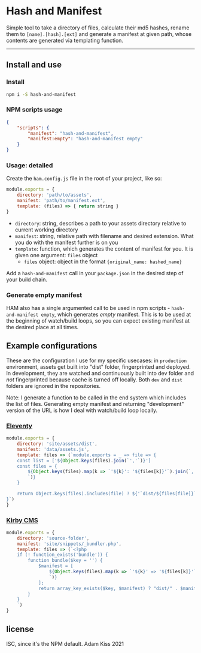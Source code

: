 # Hash and Manifest

Simple tool to take a directory of files, calculate their md5 hashes, rename them to `[name].[hash].[ext]` and generate a manifest at given path, whose contents are generated via templating function.

---

## Install and use

### Install

``` bash
npm i -S hash-and-manifest
```

### NPM scripts usage

``` json
{
	"scripts": {
		"manifest": "hash-and-manifest",
		"manifest:empty": "hash-and-manifest empty"
	}
}
```

### Usage: detailed

Create the `ham.config.js` file in the root of your project, like so:

``` js
module.exports = {
	directory: 'path/to/assets',
	manifest: 'path/to/manifest.ext', 
	template: (files) => { return string }
}
```

- `directory`: string, describes a path to your assets directory relative to current working directory
- `manifest`: string, relative path with filename and desired extension. What you do with the manifest further is on you
- `template`: function, which generates the content of manifest for you. It is given one argument: `files` object
	- `files` object: object in the format `{original_name: hashed_name}`

Add a `hash-and-manifest` call in your `package.json` in the desired step of your build chain.

### Generate empty manifest

HAM also has a single argumented call to be used in npm scripts - `hash-and-manifest empty`, which generates _empty_ manifest. This is to be used at the beginning of watch/build loops, so you can expect existing manifest at the desired place at all times.

## Example configurations

These are the configuration I use for my specific usecases: in `production` environment, assets get built into "dist" folder, fingerprinted and deployed. In development, they are watched and continuously built into dev folder and _not_ fingerprinted because cache is turned off locally. Both `dev` and `dist` folders are ignored in the repositories.

Note: I generate a function to be called in the end system which includes the list of files. Generating empty manifest and returning "development" version of the URL is how I deal with watch/build loop locally.

### [Eleventy](https://www.11ty.dev)

``` js
module.exports = {
	directory: 'site/assets/dist',
	manifest: 'data/assets.js',
	template: files => (`module.exports = _ => file => {
	const list = ['${Object.keys(files).join(`','`)}']
	const files = {
		${Object.keys(files).map(k => `'${k}': '${files[k]}'`).join(`,
		`)}
	}

	return Object.keys(files).includes(file) ? ${'`dist/${files[file]}`'} : ${'`dev/${file}`'}
}`)
}
```

### [Kirby CMS](https://getkirby.com)

``` js
module.exports = {
	directory: 'source-folder',
	manifest: 'site/snippets/_bundler.php',
	template: files => (`<?php
	if (! function_exists('bundle')) {
		function bundle($key = '') {
			$manifest = [
				${Object.keys(files).map(k => `'${k}' => '${files[k]}'`).join(`,
				`)}
			];
			return array_key_exists($key, $manifest) ? "dist/" . $manifest[$key] : "dev/" . $key;
		}
	}
	`)
}
```

## license

ISC, since it's the NPM default.
Adam Kiss 2021

